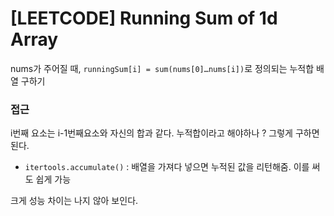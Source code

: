 # [LEETCODE] Running Sum of 1d Array

nums가 주어질 때, `runningSum[i] = sum(nums[0]…nums[i])`로 정의되는 누적합 배열 구하기

### 접근

i번째 요소는 i-1번째요소와 자신의 합과 같다. 누적합이라고 해야하나 ? 그렇게 구하면 된다.

- `itertools.accumulate()` : 배열을 가져다 넣으면 누적된 값을 리턴해줌. 이를 써도 쉽게 가능

크게 성능 차이는 나지 않아 보인다.
